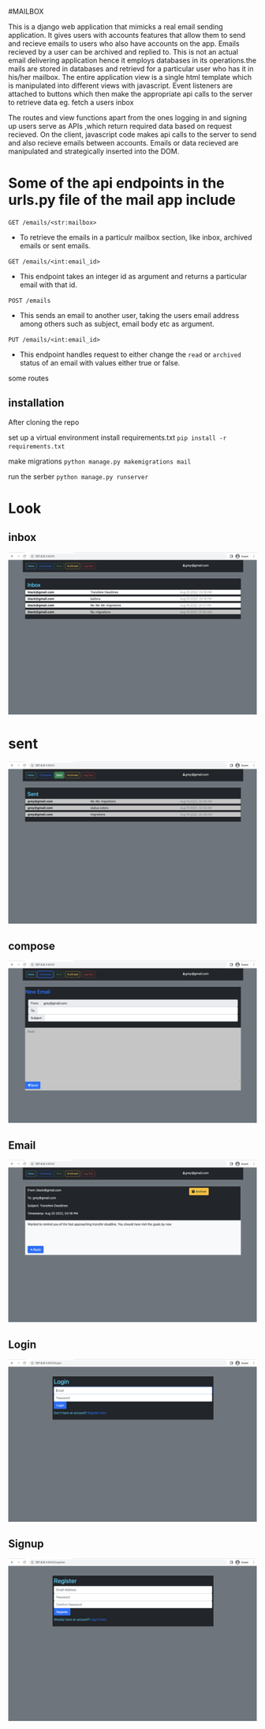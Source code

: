 
#MAILBOX

This is a django web application that mimicks a real email sending application. It gives users with accounts features that allow them to send and recieve emails to users who also have accounts on the app. Emails recieved by a user can be archived and replied to. This is not an actual email delivering application hence it employs databases in its operations.the mails are stored in databases and retrievd for a particular user who has it in his/her mailbox.
The entire application view is a single html template which is manipulated into different views with javascript. Event listeners are attached to buttons which then make the appropriate api calls to the server to retrieve data eg. fetch a users inbox 

The routes and view functions apart from the ones  logging in and signing up users serve as APIs ,which return required data based on request recieved. 
On the client, javascript code  makes api calls to the server  to send and also recieve emails between accounts. Emails or data recieved are manipulated and strategically inserted into the DOM.




# Some of the api endpoints in the urls.py file of the mail app include

`GET /emails/<str:mailbox>`
* To retrieve the emails in a particulr mailbox section, like inbox, archived emails or sent emails.

`GET /emails/<int:email_id>`
* This endpoint  takes an integer id as argument and returns a  particular email with that id.

`POST /emails`
* This  sends an email to another user, taking the users email address among others such as subject, email body etc as argument. 

`PUT /emails/<int:email_id>`
* This endpoint handles request to either change the `read` or `archived` status of an email with values either  true or false.



some routes 



## installation
After cloning the repo

set up a virtual environment
install requirements.txt  `pip install -r requirements.txt`

make migrations `python manage.py makemigrations mail`

run the serber  `python manage.py runserver`



# Look


## inbox

![inbox page](/page_views/inbox.png)


# sent 
![sent page](/page_views/sent.png)


## compose

![compose page](/page_views/compose.png)

## Email

![email page](/page_views/email_view.png)


## Login

![login page](/page_views/login.png)


## Signup

![register page](/page_views/register.png)

